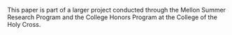 This paper is part of a larger project  conducted through the Mellon Summer Research Program and the College Honors Program at the College of the Holy Cross.
